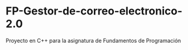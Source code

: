 # FP-Gestor-de-correo-electronico-2.0
Proyecto en C++ para la asignatura de Fundamentos de Programación
